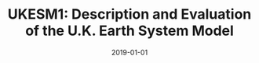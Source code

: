 ---
title: "UKESM1: Description and Evaluation of the U.K. Earth System Model"
collection: publications
permalink: /publication/2019-01-01-Sellar20194513
date: 2019-01-01
venue: 'Journal of Advances in Modeling Earth Systems'
paperurl: 'https://doi.org/10.1029/2019MS001739'
citation: 'Sellar et al., <b>UKESM1: Description and Evaluation of the U.K. Earth System Model</b>, Journal of Advances in Modeling Earth Systems, 2019, 10.1029/2019MS001739'
---